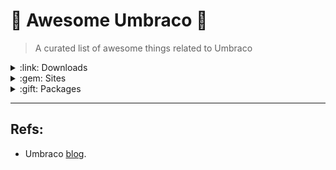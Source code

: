 # :crown: Awesome Umbraco :briefcase:

> A curated list of awesome things related to Umbraco

<details>
<summary>:link: Downloads</summary>

| Version | Requirements |
| --- | --- |
| [Version 7](https://our.umbraco.com/ReleaseDownload?id=298978) | Windows OS |
| [Version 8](https://our.umbraco.com/ReleaseDownload?id=295936) | Windows OS |
| Version 9 | Recommended install from the command line|
| Version 10 | Recommended install from the command line |


</details>

<details>
<summary>:gem: Sites</summary>

- [Baker Tilly International (BTI)](https://www.bakertilly.global/)
- [Elkedjan](https://www.elkedjan.se/)
- [Olympic Holidays](https://www.olympicholidays.com/)
- [Titanic Belfast](https://www.titanicbelfast.com/)
- [Raven Industries](https://www.blendinteractive.com/services/what-we-implement/umbraco/?utm_source=Umbraco&utm_medium=PartnerPage)
- [Bruntwood Works](https://pioneerbybruntwoodworks.co.uk/)
- [LivingData](https://www.livingdata.de/)
- [Asda Money](https://money.asda.com/)
- [Investor](https://www.investorab.com/)
- [Thomas Cook](https://www.ving.se/)
- [Savor Seattle Food Tours](https://www.savorseattletours.com/)
- [YoungMinds](https://youngminds.org.uk/)


</details>

<details>
<summary>:gift: Packages</summary>
A List of Umbraco packages
***

## Umbraco Package Awards 2022 - The winners 🎉

### Best Editor Experience
- Runner-up: [Iconic](https://our.umbraco.com/packages/backoffice-extensions/iconic/?_ga=2.238472704.1028129572.1674465758-1991973181.1668532380) by Mario Lopez
- Winner: [Editor Notes (aka uEditorNotes) by Marc Goodson](https://our.umbraco.com/packages/backoffice-extensions/editor-notes-aka-ueditornotes/?_ga=2.37669792.1028129572.1674465758-1991973181.1668532380)
### Best Expansion
- Runner-up: Translation Manager by [Jumoo](https://our.umbraco.com/packages/backoffice-extensions/translation-manager/?_ga=2.246925956.1028129572.1674465758-1991973181.1668532380) (Kevin Jump)
- Winner: uSkinned Site Builder by [uSkinned](https://our.umbraco.com/packages/starter-kits/uskinned-site-builder/?_ga=2.42969765.1028129572.1674465758-1991973181.1668532380) (Paul Daly/Marc Love)
### Best Newcomer
- Runners-up: [Emptiness](https://our.umbraco.com/packages/developer-tools/emptiness/?_ga=2.13084471.1028129572.1674465758-1991973181.1668532380) by Jason Elkin & [ocTweetThis](https://our.umbraco.com/packages/backoffice-extensions/octweetthis/?_ga=2.205441936.1028129572.1674465758-1991973181.1668532380) by Owain Williams
- Winner: [Hot Chilli Page Not Found Manager](https://our.umbraco.com/packages/backoffice-extensions/hot-chilli-page-not-found-manager/?_ga=2.83659542.1028129572.1674465758-1991973181.1668532380) by Nik Rimington
### Best Innovation/Hack
- Runner-up: [Meganav](https://our.umbraco.com/packages/website-utilities/meganav/?_ga=2.83659542.1028129572.1674465758-1991973181.1668532380) by Callum Whyte
- Winner: [Maintenance Manager](https://our.umbraco.com/packages/backoffice-extensions/maintenance-manager/?_ga=2.83734294.1028129572.1674465758-1991973181.1668532380) by Kevin Jump
### Best Package Care/Holistic Experience
- Runner-up: [SEO Toolkit](https://our.umbraco.com/packages/backoffice-extensions/seotoolkit/?_ga=2.247235204.1028129572.1674465758-1991973181.1668532380) by Patrick de Mooij
- Winner: [uSync](https://our.umbraco.com/packages/developer-tools/usync/?_ga=2.247235204.1028129572.1674465758-1991973181.1668532380) by Jumoo (Kevin Jump)
### Best Developer Tool
- Runner-up: [Diplo God Mode](https://our.umbraco.com/packages/developer-tools/diplo-god-mode/?_ga=2.243131138.1028129572.1674465758-1991973181.1668532380) by Dan Diplo
- Winner: [Konstrukt](https://our.umbraco.com/packages/backoffice-extensions/konstrukt/?_ga=2.243041154.1028129572.1674465758-1991973181.1668532380) by Outfield Digital (Matt & Lucy Brailsford)
### Jury's Choice
- Winner: [Contentment](https://our.umbraco.com/packages/backoffice-extensions/contentment/?_ga=2.243041154.1028129572.1674465758-1991973181.1668532380) by Lee Kelleher


</details>


***
## Refs:
- Umbraco [blog](https://umbraco.com/blog/umbraco-package-awards-2022-the-winners/).
